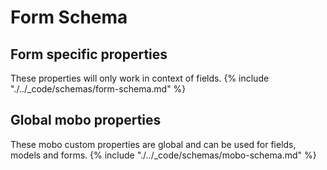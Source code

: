 # Form Schema
## Form specific properties
These properties will only work in context of fields.
{% include "./../_code/schemas/form-schema.md" %}

## Global mobo properties
These mobo custom properties are global and can be used for fields, models and forms.
{% include "./../_code/schemas/mobo-schema.md" %}